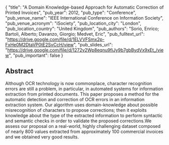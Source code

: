 {
  "title": "A Domain Knowledge-based Approach for Automatic Correction of Printed Invoices",
  "pub_year": 2012,
  "pub_type": "Conference",
  "pub_venue_name": "IEEE International Conference on Information Society",
  "pub_venue_acronym": "iSociety",
  "pub_location_city": "London",
  "pub_location_country": "United Kingdom",
  "pub_authors": "Sorio, Enrico; Bartoli, Alberto; Davanzo, Giorgio; Medvet, Eric",
  "pub_fulltext_url": "https://drive.google.com/file/d/1ELVVFSmx2p-FxHe0M2DtaVP0tE2SvCcH/view",
  "pub_slides_url": "https://drive.google.com/file/d/1272v2Wp8eqnu9fiJy9b7gbBydVx9xEt_/view",
  "pub_important": false
}

## Abstract
Although OCR technology is now commonplace, character recognition errors are still a problem, in particular, in automated systems for information extraction from printed documents. This paper proposes a method for the automatic detection and correction of OCR errors in an information extraction system. Our algorithm uses domain-knowledge about possible misrecognition of characters to propose corrections; then it exploits knowledge about the type of the extracted information to perform syntactic and semantic checks in order to validate the proposed corrections.We assess our proposal on a real-world, highly challenging dataset composed of nearly 800 values extracted from approximately 100 commercial invoices and we obtained very good results.
